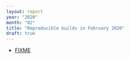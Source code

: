 ```yaml
---
layout: report
year: "2020"
month: "02"
title: "Reproducible builds in February 2020"
draft: true
---
```


* [FIXME](https://lists.debian.org/debian-devel/2020/02/msg00121.html)
